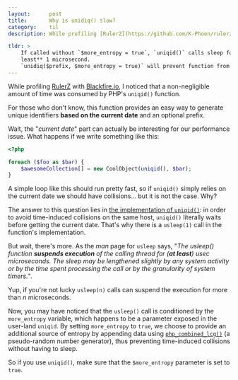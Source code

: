 ```yaml
---
layout:      post
title:       Why is unidiq() slow?
category:    til
description: While profiling [RulerZ](https://github.com/K-Phoen/rulerz) with [Blackfire.io](https://blackfire.io/), I noticed that a non-negligible amount of time was consumed by PHP's `uniqid()` function. I found it odd that it consumed so much time and started to investigate why.

tldr: >
    If called without `$more_entropy = true`, `uniqid()` calls sleep for **at
    least** 1 microsecond.
    `unidiq($prefix, $more_entropy = true)` will prevent function from sleeping.
---
```


While profiling [RulerZ](https://github.com/K-Phoen/rulerz) with
[Blackfire.io](https://blackfire.io/), I noticed that a non-negligible amount of
time was consumed by PHP's `uniqid()` function.

For those who don't know, this function provides an easy way to generate unique
identifiers **based on the current date** and an optional prefix.

Wait, the "*current date*" part can actually be interesting for our performance
issue. What happens if we write something like this:

```php
<?php

foreach ($foo as $bar) {
    $awesomeCollection[] = new CoolObject(uniqid(), $bar);
}
```

A simple loop like this should run pretty fast, so if `uniqid()` simply relies
on the current date we should have collisions... but it is not the case. Why?

The answer to this question lies in [the implementation of
`uniqid()`](https://github.com/php/php-src/blob/cd37e7c90d1745fe433ac66e8e0ec53eda388577/ext/standard/uniqid.c#L68):
in order to avoid time-induced collisions on the same host, `uniqid()` literally
waits before getting the current date. That's why there is a `usleep(1)` call
in the function's implementation.

But wait, there's more. As the *man* page for `usleep` says, "<cite>The usleep()
function **suspends execution** of the calling thread for (**at least**) usec
microseconds.  The sleep may be lengthened slightly by any system activity or by
the time spent processing the call or by the granularity of system timers.</cite>".

Yup, if you're not lucky `usleep(n)` calls can suspend the execution for more
than *n* microseconds.

Now, you may have noticed that the `usleep()` call is conditioned by the
`more_entropy` variable, which happens to be a parameter exposed in the user-land
`uniqid`.
By setting `more_entropy` to `true`, we choose to provide an additional source
of entropy by appending data using [`php_combined_lcg()`](https://github.com/php/php-src/blob/master/ext/standard/lcg.c#L44-L74) (a pseudo-random number
generator), thus preventing time-induced collisions without having to sleep.

So if you use `uniqid()`, make sure that the `$more_entropy` parameter is set
to `true`.
